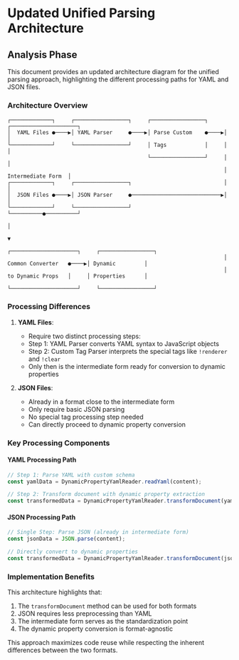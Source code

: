 # Updated Unified Parsing Architecture

## Analysis Phase

This document provides an updated architecture diagram for the unified parsing approach, highlighting the different processing paths for YAML and JSON files.

### Architecture Overview



```
┌─────────────┐     ┌─────────────────┐     ┌─────────────────┐     ┌─────────────────────┐
│  YAML Files ●────▶│ YAML Parser     ●────▶│ Parse Custom    ●────▶│                     │
└─────────────┘     └─────────────────┘     │ Tags            │     │                     │
                                            └─────────────────┘     │                     │
                                                                    │  Intermediate Form  │
┌─────────────┐     ┌─────────────────┐                             │                     │
│  JSON Files ●────▶│ JSON Parser     ●────────────────────────────▶│                     │
└─────────────┘     └─────────────────┘                             └──────────●──────────┘
                                                                               │
                                                                               ▼
                                                                    ┌─────────────────────┐     ┌─────────────────┐
                                                                    │  Common Converter   ●────▶│ Dynamic         │
                                                                    │  to Dynamic Props   │     │ Properties      │
                                                                    └─────────────────────┘     └─────────────────┘
```

### Processing Differences

1. **YAML Files**:
   - Require two distinct processing steps:
   - Step 1: YAML Parser converts YAML syntax to JavaScript objects
   - Step 2: Custom Tag Parser interprets the special tags like `!renderer` and `!clear`
   - Only then is the intermediate form ready for conversion to dynamic properties

2. **JSON Files**:
   - Already in a format close to the intermediate form
   - Only require basic JSON parsing
   - No special tag processing step needed
   - Can directly proceed to dynamic property conversion

### Key Processing Components

#### YAML Processing Path
```javascript
// Step 1: Parse YAML with custom schema
const yamlData = DynamicPropertyYamlReader.readYaml(content);

// Step 2: Transform document with dynamic property extraction
const transformedData = DynamicPropertyYamlReader.transformDocument(yamlData);
```

#### JSON Processing Path
```javascript
// Single Step: Parse JSON (already in intermediate form)
const jsonData = JSON.parse(content);

// Directly convert to dynamic properties
const transformedData = DynamicPropertyYamlReader.transformDocument(jsonData);
```

### Implementation Benefits

This architecture highlights that:

1. The `transformDocument` method can be used for both formats
2. JSON requires less preprocessing than YAML
3. The intermediate form serves as the standardization point
4. The dynamic property conversion is format-agnostic

This approach maximizes code reuse while respecting the inherent differences between the two formats.
